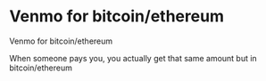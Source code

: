 # Venmo for bitcoin/ethereum

Venmo for bitcoin/ethereum

When someone pays you, you actually get that same amount but in bitcoin/ethereum
